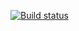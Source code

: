 [![Build status](https://ci.appveyor.com/api/projects/status/cu44yimvnvdb41ln?svg=true)](https://ci.appveyor.com/project/sabir116rus/gradle1-2)